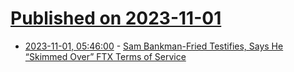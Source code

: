 # [Published on 2023-11-01](index.md)

* [2023-11-01, 05:46:00](https://soylentnews.org/article.pl?sid=23/10/31/0147204&from=rss) - [Sam Bankman-Fried Testifies, Says He “Skimmed Over” FTX Terms of Service](https://soylentnews.org/article.pl?sid=23/10/31/0147204&from=rss)
